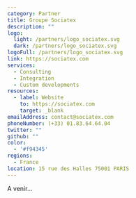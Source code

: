 ```yaml
---
category: Partner
title: Groupe Sociatex
description: ""
logo:
  light: /partners/logo_sociatex.svg
  dark: /partners/logo_sociatex.svg
logoFull: /partners/logo_sociatex.svg
link: https://sociatex.com
services:
  - Consulting
  - Integration
  - Custom developments
resources:
  - label: Website
    to: https://sociatex.com
    target: _blank
emailAddress: contact@sociatex.com
phoneNumber: (+33) 01.83.64.64.04
twitter: ""
github: ""
color:
  - '#f94345'
regions:
  - France
location: 15 rue des Halles 75001 PARIS
---
```


A venir...